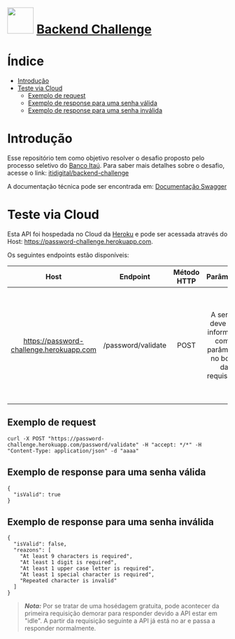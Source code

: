 <img src="https://upload.wikimedia.org/wikipedia/commons/8/8a/Banco_Ita%C3%BA_logo.svg" height="60"> [Backend Challenge](https://www.itau.com.br/)
===============================================

# Índice
- [Introdução](#introdução)
- [Teste via Cloud](#teste-via-cloud)
  - [Exemplo de request](#exemplo-de-request)
  - [Exemplo de response para uma senha válida](#exemplo-de-response-para-uma-senha-válida)
  - [Exemplo de response para uma senha inválida](#exemplo-de-response-para-uma-senha-inválida)

# Introdução

Esse repositório tem como objetivo resolver o desafio proposto pelo processo seletivo do [Banco Itaú](https://www.itau.com.br/). Para saber mais detalhes sobre o desafio, acesse o link: [itidigital/backend-challenge](https://github.com/itidigital/backend-challenge)

A documentação técnica pode ser encontrada em: [Documentação Swagger](https://password-challenge.herokuapp.com/swagger-ui/)

# Teste via Cloud

Esta API foi hospedada no Cloud da [Heroku](https://www.heroku.com/) e pode ser acessada através do Host: https://password-challenge.herokuapp.com.

Os seguintes endpoints estão disponíveis:

Host | Endpoint | Método HTTP | Parâmetro | Ação
:--: | :--: | :--: | :--: | :--:
https://password-challenge.herokuapp.com | /password/validate | POST | A senha deve ser informada como parâmetro no body da requisição | Retorna se a senha informada é válida ou não. Se não for válida, informa também, uma lista de motivos

## Exemplo de request

```
curl -X POST "https://password-challenge.herokuapp.com/password/validate" -H "accept: */*" -H "Content-Type: application/json" -d "aaaa"
```

## Exemplo de response para uma senha válida

```
{
  "isValid": true
}
```

## Exemplo de response para uma senha inválida

```
{
  "isValid": false,
  "reazons": [
    "At least 9 characters is required",
    "At least 1 digit is required",
    "At least 1 upper case letter is required",
    "At least 1 special character is required",
    "Repeated character is invalid"
  ]
}
```

> **_Nota:_**  Por se tratar de uma hosédagem gratuita, pode acontecer da primeira requisição demorar para responder devido a API estar em "idle". A partir da requisição seguinte a API já está no ar e passa a responder normalmente.

